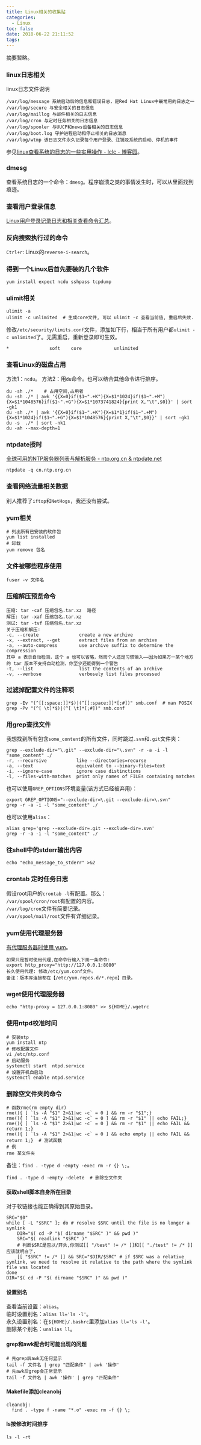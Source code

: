 ```yaml
---
title: Linux相关的收集贴
categories:
  - Linux
toc: false
date: 2018-06-22 21:11:52
tags:
---
```

摘要暂略。
<!-- more -->

### linux日志相关  
linux日志文件说明
```
/var/log/message 系统启动后的信息和错误日志，是Red Hat Linux中最常用的日志之一
/var/log/secure 与安全相关的日志信息
/var/log/maillog 与邮件相关的日志信息
/var/log/cron 与定时任务相关的日志信息
/var/log/spooler 与UUCP和news设备相关的日志信息
/var/log/boot.log 守护进程启动和停止相关的日志消息
/var/log/wtmp 该日志文件永久记录每个用户登录、注销及系统的启动、停机的事件
```
参见[linux查看系统的日志的一些实用操作 - lclc - 博客园](https://www.cnblogs.com/lcword/p/5917398.html)。  

### dmesg  
查看系统日志的一个命令：`dmesg`。程序崩溃之类的事情发生时，可以从里面找到痕迹。

### 查看用户登录信息  
[Linux用户登录记录日志和相关查看命令汇总](https://blog.csdn.net/jsd2honey/article/details/78404337)。

### 反向搜索执行过的命令
`Ctrl+r`: Linux的`reverse-i-search`。  

### 得到一个Linux后首先要装的几个软件  
```
yum install expect ncdu sshpass tcpdump
```

### ulimit相关
```
ulimit -a
ulimit -c unlimited  # 生成core文件, 可以 ulimit -c 查看当前值, 重启后失效.
```
修改`/etc/security/limits.conf`文件，添加如下行，相当于所有用户都`ulimit -c unlimited`了。无需重启，重新登录即可生效。
```
*               soft    core            unlimited
```

### 查看Linux的磁盘占用
方法1：`ncdu`。
方法2：用`du`命令。也可以结合其他命令进行排序。
```
du -sh ./*    # 占用空间,占用者
du -sh ./* | awk '{{X=0}if($1~".+K"){X=$1*1024}if($1~".+M"){X=$1*1048576}if($1~".+G"){X=$1*1073741824}{print X,"\t",$0}}' | sort -gk1
du -sh ./* | awk '{{X=0}if($1~".+K"){X=$1*1}if($1~".+M"){X=$1*1024}if($1~".+G"){X=$1*1048576}{print X,"\t",$0}}' | sort -gk1
du -s  ./* | sort -nk1
du -ah --max-depth=1
```

### ntpdate授时  
[全球可用的NTP服务器列表与解析服务 - ntp.org.cn & ntpdate.net](http://www.ntp.org.cn/)  
```
ntpdate -q cn.ntp.org.cn
```

### 查看网络流量相关数据
别人推荐了`iftop`和`NetHogs`，我还没有尝试。

### yum相关  
```shell
# 列出所有已安装的软件包
yum list installed
# 卸载
yum remove 包名
```

### 文件被哪些程序使用
`fuser -v 文件名`

### 压缩解压预览命令
```
压缩: tar -caf 压缩包名.tar.xz  路径
解压: tar -xaf 压缩包名.tar.xz
测试: tar -tvf 压缩包名.tar.xz
关于压缩和解压:
-c, --create               create a new archive
-x, --extract, --get       extract files from an archive
-a, --auto-compress        use archive suffix to determine the compression
其中 a 表示自动检测，这个 a 也可以省略，然而个人还是习惯输入——因为如果万一某个地方的 tar 版本不支持自动检测，你至少还能得到一个警告
-t, --list                 list the contents of an archive
-v, --verbose              verbosely list files processed
```

### 过滤掉配置文件的注释项
```
grep -Ev "(^[[:space:]]*$)|(^[[:space:]]*[;#])" smb.conf  # man POSIX
grep -Pv "(^[ \t]*$)|(^[ \t]*[;#])" smb.conf
```

### 用grep查找文件
我想找到所有包含`some_content`的所有文件，同时跳过`.svn`和`.git`文件夹：
```
grep --exclude-dir="\.git" --exclude-dir="\.svn" -r -a -i -l "some_content" ./
-r, --recursive           like --directories=recurse
-a, --text                equivalent to --binary-files=text
-i, --ignore-case         ignore case distinctions
-l, --files-with-matches  print only names of FILEs containing matches
```
也可以使用`GREP_OPTIONS`环境变量(该方式已经被弃用)：
```
export GREP_OPTIONS="--exclude-dir=\.git --exclude-dir=\.svn"
grep -r -a -i -l "some_content" ./
```
也可以使用`alias`：
```
alias grep='grep --exclude-dir=.git --exclude-dir=.svn'
grep -r -a -i -l "some_content" ./
```

### 往shell中的stderr输出内容  
```
echo "echo_message_to_stderr" >&2
```

### crontab 定时任务日志  
假设root用户的`crontab -l`有配置。那么：  
`/var/spool/cron/root`有配置的内容。  
`/var/log/cron`文件有简要记录。  
`/var/spool/mail/root`文件有详细记录。

### yum使用代理服务器
[有代理服务器时使用 yum](https://docs.huihoo.com/yum/managing-software-with-yum-zh_cn/sn-yum-proxy-server.html)。  
```
如果只是暂时使用代理,在命令行输入下面一条命令:
export http_proxy="http://127.0.0.1:8080"
长久使用代理: 修改/etc/yum.conf文件。
备注：版本库连接都在【/etc/yum.repos.d/*.repo】目录。
```

### wget使用代理服务器
```
echo "http-proxy = 127.0.0.1:8080" >> ${HOME}/.wgetrc
```

### 使用ntpd校准时间
```shell
# 安装ntp
yum install ntp
# 修改配置文件
vi /etc/ntp.conf
# 启动服务
systemctl start  ntpd.service
# 设置开机自启动
systemctl enable ntpd.service
```

### 删除空文件夹的命令
```shell
# 函数rme(rm empty dir)
rme(){ [ `ls -A "$1" 2>&1|wc -c` = 0 ] && rm -r "$1";}
rme(){ [ `ls -A "$1" 2>&1|wc -c` = 0 ] && rm -r "$1" || echo FAIL;}
rme(){ [ `ls -A "$1" 2>&1|wc -c` = 0 ] && rm -r "$1" || echo FAIL && return 1;}
rme(){ [ `ls -A "$1" 2>&1|wc -c` = 0 ] && echo empty || echo FAIL && return 1;}  # 测试函数
# 例
rme 某文件夹
```
备注：`find . -type d -empty -exec rm -r {} \;`。
```
find . -type d -empty -delete  # 删除空文件夹
```

#### 获取shell脚本自身所在目录
对于软链接也能正确得到其原始目录。
```shell
SRC="$0"
while [ -L "$SRC" ]; do # resolve $SRC until the file is no longer a symlink
    DIR="$( cd -P "$( dirname "$SRC" )" && pwd )"
    SRC="$( readlink "$SRC" )"
    # 判断$SRC是否以/开头,你测试[[ "/test" != /* ]]和[[ "./test" != /* ]]应该就明白了.
    [[ "$SRC" != /* ]] && SRC="$DIR/$SRC" # if $SRC was a relative symlink, we need to resolve it relative to the path where the symlink file was located
done
DIR="$( cd -P "$( dirname "$SRC" )" && pwd )"
```

#### 设置别名
查看当前设置：`alias`。  
临时设置别名：`alias ll='ls -l'`。  
永久设置别名：在`${HOME}/.bashrc`里添加`alias ll='ls -l'`。  
删除某个别名：`unalias ll`。

#### grep和awk配合时可能出现的问题
```shell
# 先grep后awk无任何显示
tail -f 文件名 | grep "匹配条件" | awk '操作'
# 先awk后grep会正常显示
tail -f 文件名 | awk '操作' | grep "匹配条件"
```

#### Makefile添加cleanobj
```
cleanobj:
  find . -type f -name "*.o" -exec rm -f {} \;
```

#### ls按修改时间排序
```
ls -l -rt
```
